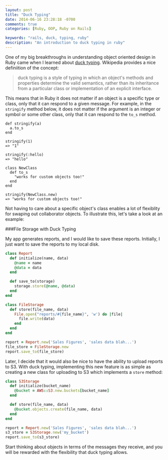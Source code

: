 ```yaml
---
layout: post
title: "Duck Typing"
date: 2014-06-16 23:28:18 -0700
comments: true
categories: [Ruby, OOP, Ruby on Rails]

keywords: "rails, duck, typing, ruby"
description: "An introduction to duck typing in ruby"
---
```


One of my big breakthroughs in understanding object oriented design in Ruby came when I learned about [duck typing](http://en.wikipedia.org/wiki/Duck_typing). Wikipedia provides a nice definiition of the concept:
> duck typing is a style of typing in which an object's methods and properties determine the valid semantics, rather than its inheritance from a particular class or implementation of an explicit interface.

This means that in Ruby it does not matter if an object is a specific type or class, only that it can respond to a given message. For example, in the ```stringify``` method below, it does not matter if the argument is an integer or symbol or some other class, only that it can respond to the ```to_s``` method.  


    def stringify(a)
      a.to_s
    end

    stringify(1)
    => "1"

    stringify(:hello)
    => "hello"

    class NewClass
      def to_s
        "works for custom objects too!"
      end
    end

    stringify(NewClass.new)
    => "works for custom objects too!"



Not having to care about a specific object's class enables a lot of flexiblity for swaping out collaborator objects. To illustrate this, let's take a look at an example:

###File Storage with Duck Typing

My app generates reports, and I would like to save these reports. Initially, I just want to save the reports to my local disk.

```ruby
class Report
  def initialize(name, data)
    @name = name
    @data = data
  end

  def save_to(storage)
    storage.store(@name, @data)
  end
end

class FileStorage
  def store(file_name, data)
    File.open("reports/#{file_name}", 'w') do |file|
      file.write(data)
    end
  end
end

report = Report.new('Sales Figures', 'sales data blah...')
file_store = FileStorage.new
report.save_to(file_store)
```


Later, I decide that it would also be nice to have the ability to upload reports to S3. With duck typing, implementing this new feature is as simple as creating a new class for uploading to S3 which implements a ```store``` method:  

```ruby
class S3Storage
  def initialize(bucket_name)
    @bucket = AWS::S3.new.buckets[bucket_name]
  end

  def store(file_name, data)
    @bucket.objects.create(file_name, data)
  end
end

report = Report.new('Sales Figures', 'sales data blah...')
s3_store = S3Storage.new('my_bucket')
report.save_to(s3_store)
```

Start thinking about objects in terms of the messages they receive, and you will be rewarded with the flexibility that duck typing allows.